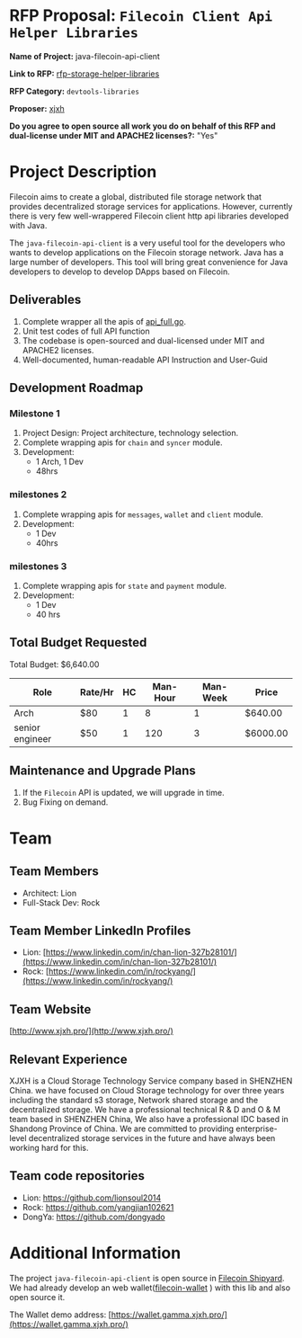 # RFP Proposal: `Filecoin Client Api Helper Libraries`

**Name of Project:** java-filecoin-api-client

**Link to RFP:** [rfp-storage-helper-libraries](https://github.com/filecoin-project/devgrants/blob/master/rfps/rfp-storage-helper-libraries.md)

**RFP Category:** `devtools-libraries`

**Proposer:** [xjxh](https://github.com/xjxh)

**Do you agree to open source all work you do on behalf of this RFP and dual-license under MIT and APACHE2 licenses?:** "Yes"

# Project Description

Filecoin aims to create a global, distributed file storage network that provides decentralized storage services for applications.
However, currently there is very few well-wrappered Filecoin client http api libraries developed with Java.

The `java-filecoin-api-client` is a very useful tool for the developers who wants to develop applications on the Filecoin storage network.
Java has a large number of developers. 
This tool will bring great convenience for Java developers to develop to develop DApps based on Filecoin.

## Deliverables
1. Complete wrapper all the apis of  [api_full.go](https://github.com/filecoin-project/lotus/blob/master/api/api_full.go).
2. Unit test codes of full API function
3. The codebase is open-sourced and dual-licensed under MIT and APACHE2 licenses.
4. Well-documented, human-readable API Instruction and User-Guid

## Development Roadmap

### Milestone 1
1. Project Design: Project architecture, technology selection.
2. Complete wrapping apis for `chain` and `syncer` module.
3. Development: 
    * 1 Arch, 1 Dev
    * 48hrs


### milestones 2
1. Complete wrapping apis for `messages`, `wallet` and `client` module.
2. Development: 
    * 1 Dev
    * 40hrs

### milestones 3
1. Complete wrapping apis for `state` and `payment` module.
2. Development: 
    * 1 Dev
    * 40 hrs

## Total Budget Requested

Total Budget: $6,640.00

 | Role            | Rate/Hr | HC  | Man-Hour | Man-Week | Price    |
 | --------------- | ------- | --- | -------- | -------- | -------- |
 | Arch            | $80     | 1   | 8        | 1        | $640.00  |
 | senior engineer | $50     | 1   | 120      | 3        | $6000.00 |

## Maintenance and Upgrade Plans

1. If the `Filecoin` API is updated, we will upgrade in time.
2. Bug Fixing on demand.

# Team



## Team Members

* Architect: Lion
* Full-Stack Dev: Rock

## Team Member LinkedIn Profiles

* Lion: [https://www.linkedin.com/in/chan-lion-327b28101/](https://www.linkedin.com/in/chan-lion-327b28101/)
* Rock: [https://www.linkedin.com/in/rockyang/](https://www.linkedin.com/in/rockyang/)

## Team Website

[http://www.xjxh.pro/](http://www.xjxh.pro/)

## Relevant Experience

XJXH is a Cloud Storage Technology Service company based in SHENZHEN China. 
we have focused on Cloud Storage technology for over three years including the standard s3 storage, 
Network shared storage and the decentralized storage. We have a professional
technical R & D and O & M team based in SHENZHEN China, We also have a professional
IDC based in Shandong Province of China. We are committed to providing enterprise-level
decentralized storage services in the future and have always been working hard for this. 


## Team code repositories

* Lion: https://github.com/lionsoul2014
* Rock: https://github.com/yangjian102621
* DongYa: https://github.com/dongyado

# Additional Information

The project `java-filecoin-api-client` is open source in [Filecoin Shipyard](https://github.com/filecoin-shipyard/java-filecoin-api-client).
We had already develop an web wallet([filecoin-wallet](https://github.com/filecoin-shipyard/filecoin-wallet) ) with this lib and also open source it.  

The Wallet demo address: [https://wallet.gamma.xjxh.pro/](https://wallet.gamma.xjxh.pro/)






